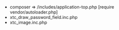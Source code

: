 - composer => /includes/application-top.php [require vendor/autoloader.php]
- xtc_draw_password_field.inc.php
- xtc_image.inc.php